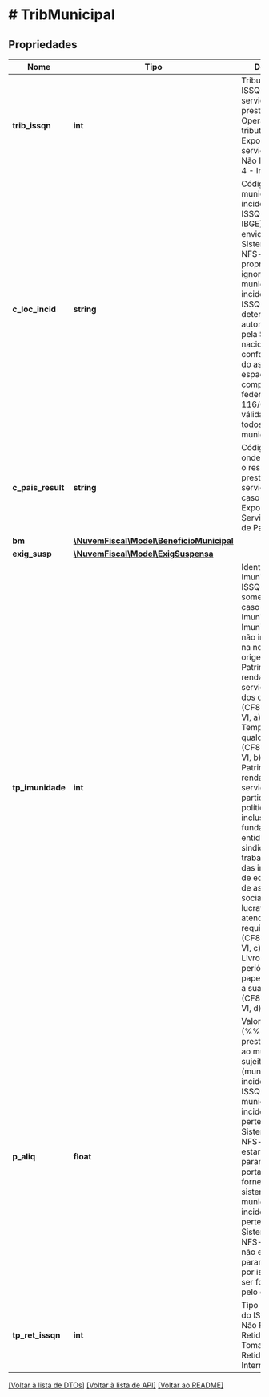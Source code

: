 # # TribMunicipal

## Propriedades

Nome | Tipo | Descrição | Comentários
------------ | ------------- | ------------- | -------------
**trib_issqn** | **int** | Tributação do ISSQN sobre o serviço prestado:  * 1 - Operação tributável  * 2 - Exportação de serviço  * 3 - Não Incidência  * 4 - Imunidade |
**c_loc_incid** | **string** | Código do município de incidência do ISSQN (tabela do IBGE).    Caso o envio seja pelo Sistema Nacional NFS-e, essa propriedade é ignorada e o município de incidência do ISSQN é determinado automaticamente pela SEFIN nacional, conforme regras do aspecto espacial da lei complementar federal (LC 116/03) que são válidas para todos os municípios. | [optional]
**c_pais_result** | **string** | Código do país onde se verficou o resultado da prestação do serviço para o caso de Exportação de Serviço.(Tabela de Países ISO). | [optional]
**bm** | [**\NuvemFiscal\Model\BeneficioMunicipal**](BeneficioMunicipal.md) |  | [optional]
**exig_susp** | [**\NuvemFiscal\Model\ExigSuspensa**](ExigSuspensa.md) |  | [optional]
**tp_imunidade** | **int** | Identificação da Imunidade do ISSQN - somente para o caso de Imunidade:  * 0 - Imunidade (tipo não informado na nota de origem)  * 1 - Patrimônio, renda ou serviços, uns dos outros (CF88, Art 150, VI, a)  * 2 - Templos de qualquer culto (CF88, Art 150, VI, b)  * 3 - Patrimônio, renda ou serviços dos partidos políticos, inclusive suas fundações, das entidades sindicais dos trabalhadores, das instituições de educação e de assistência social, sem fins lucrativos, atendidos os requisitos da lei (CF88, Art 150, VI, c)  * 4 - Livros, jornais, periódicos e o papel destinado a sua impressão (CF88, Art 150, VI, d) | [optional]
**p_aliq** | **float** | Valor da alíquota (%%) do serviço prestado relativo ao município sujeito ativo (município de incidência) do ISSQN.  Se o município de incidência pertence ao Sistema Nacional NFS-e a alíquota estará parametrizada e, portanto, será fornecida pelo sistema.  Se o município de incidência não pertence ao Sistema Nacional NFS-e a alíquota não estará parametrizada e, por isso, deverá ser fornecida pelo emitente. | [optional]
**tp_ret_issqn** | **int** | Tipo de retencao do ISSQN:  * 1 - Não Retido  * 2 - Retido pelo Tomador  * 3 - Retido pelo Intermediario | [optional]

[[Voltar à lista de DTOs]](../../README.md#models) [[Voltar à lista de API]](../../README.md#endpoints) [[Voltar ao README]](../../README.md)
